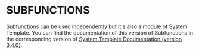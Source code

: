 # SUBFUNCTIONS

Subfunctions can be used independently but it's also a module of System Template. You can find the documentation of this version of Subfunctions in the corresponding version of [System Template Documentation (version  3.4.0)](https://system-template-docs.readthedocs.io/en/3.4.0/subfunctions/introduction/).